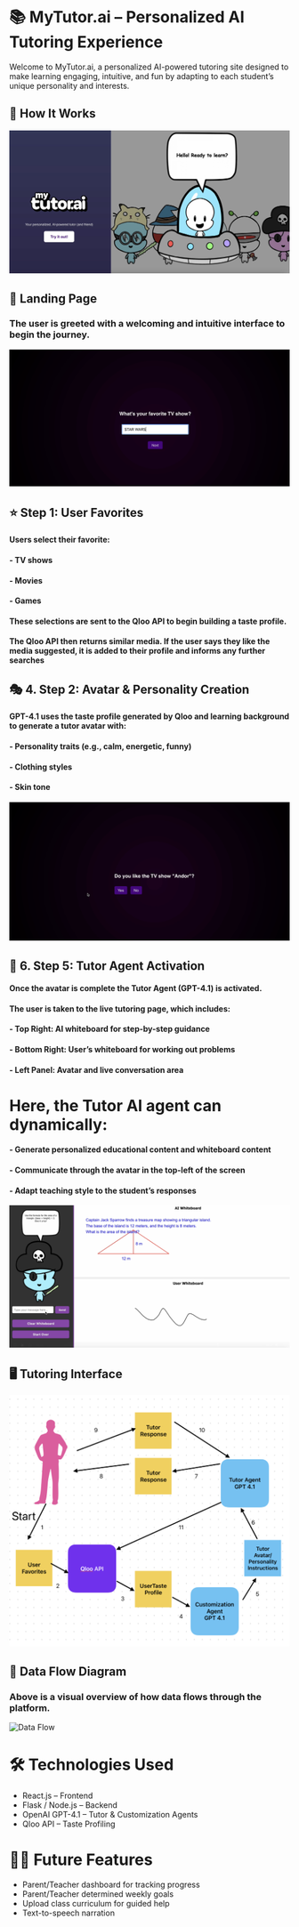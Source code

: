 # 📚 MyTutor.ai – Personalized AI Tutoring Experience

Welcome to MyTutor.ai, a personalized AI-powered tutoring site designed to make learning engaging, intuitive, and fun by adapting to each student’s unique personality and interests.

## 🧭 How It Works

![Landing Page](1.png)

## 🚀  Landing Page
### The user is greeted with a welcoming and intuitive interface to begin the journey.

![Favorites Selection](2.png)


## ⭐  Step 1: User Favorites
#### Users select their favorite:
#### - TV shows
#### - Movies
#### - Games
#### These selections are sent to the Qloo API to begin building a taste profile.
#### The Qloo API then returns similar media. If the user says they like the media suggested, it is added to their profile and informs any further searches


## 🎭 4. Step 2: Avatar & Personality Creation
#### GPT-4.1 uses the taste profile generated by Qloo and learning background to generate a tutor avatar with:
#### - Personality traits (e.g., calm, energetic, funny)
#### - Clothing styles
#### - Skin tone

![Avatar Creation](4.png)

## 🤖 6. Step 5: Tutor Agent Activation
#### Once the avatar is complete the Tutor Agent (GPT-4.1) is activated.
#### 
#### The user is taken to the live tutoring page, which includes:
#### - Top Right: AI whiteboard for step-by-step guidance
#### - Bottom Right: User’s whiteboard for working out problems
#### - Left Panel: Avatar and live conversation area

# Here, the Tutor AI agent can dynamically:
#### - Generate personalized educational content and whiteboard content
#### - Communicate through the avatar in the top-left of the screen
#### - Adapt teaching style to the student’s responses

![Tutor Activation](6.png)

## 🖥️ Tutoring Interface


![Interface Layout](7.png)

## 🔄 Data Flow Diagram

### Above is a visual overview of how data flows through the platform.

![Data Flow](8.png)

# 🛠️ Technologies Used

- React.js – Frontend
- Flask / Node.js – Backend
- OpenAI GPT-4.1 – Tutor & Customization Agents
- Qloo API – Taste Profiling

# 👩‍🏫 Future Features

- Parent/Teacher dashboard for tracking progress
- Parent/Teacher determined weekly goals 
- Upload class curriculum for guided help
- Text-to-speech narration


